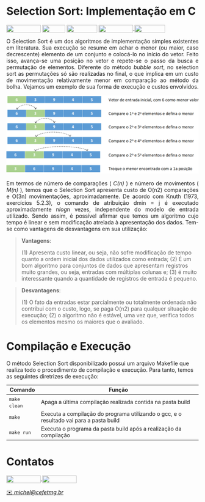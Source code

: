 # Selection Sort: Implementação em C

<div style="display: inline-block;">
<img align="center" height="20px" width="90px" src="https://img.shields.io/badge/Maintained%3F-yes-green.svg"/> 
<img align="center" height="20px" width="60px" src="https://img.shields.io/badge/C%2B%2B-00599C?style=for-the-badge&logo=c%2B%2B&logoColor=white"/> 
<img align="center" height="20px" width="80px" src="https://img.shields.io/badge/Made%20for-VSCode-1f425f.svg"/> 
<a href="https://github.com/mpiress/midpy/issues">
<img align="center" height="20px" width="90px" src="https://img.shields.io/badge/contributions-welcome-brightgreen.svg?style=flat"/>
<img align="center" height="20px" width="80px" src="https://badgen.net/badge/license/MIT/green"/>
</a> 
</div>

<p> </p>
<p> </p>

<p align="justify">
O Selection Sort é um dos algoritmos de implementação simples existentes em literatura. Sua execução se resume em achar o menor (ou maior, caso decrescente) elemento de um conjunto e colocá-lo no início do vetor. Feito isso, avança-se uma posição no vetor e repete-se o passo da busca e permutação de elementos. Diferente do método <i>bubble sort</i>, no selection sort as permutações só são realizadas no final, o que implica em um custo de movimentação relativamente menor em comparação ao método da bolha. Vejamos um exemplo de sua forma de execução e custos envolvidos.
</p>

<p align="center">
	<img src="imgs/selection.png"/> 
</p>

<p align="justify">
Em termos de número de comparações ( <i>C(n)</i> ) e número de movimentos ( <i>M(n)</i> ), temos que o Selection Sort apresenta custo de O(n2) comparações e O(3n) movimentações, aproximadamente. De acordo com Knuth (1973, exercícios 5.2.3), o comando de atribuição dmin = j é executado aproximadamente n<i>log</i>n vezes, independente do modelo de entrada utilizado. Sendo assim, é possível afirmar que temos um algoritmo cujo tempo é linear e sem modificação atrelada à apresentação dos dados. Tem-se como vantagens de desvantagens em sua utilização:

> <b>Vantagens</b>: 
>
>(1) Apresenta custo linear, ou seja, não sofre modificação de tempo quanto a ordem inicial dos dados utilizados como entrada; (2) É um bom algoritmo para conjuntos de dados que apresentam registros muito grandes, ou seja, entradas com múltiplas colunas e; (3) é muito interessante quando a quantidade de registros de entrada é pequeno.

> <b>Desvantagens</b>: 
>
>(1) O fato da entradas estar parcialmente ou totalmente ordenada não contribui com o custo, logo, se paga O(n2) para qualquer situação de execução; (2) o algoritmo não é estável, uma vez que, verifica todos os elementos mesmo os maiores que o avaliado.
</p>

# Compilação e Execução

O método Selection Sort disponibilizado possui um arquivo Makefile que realiza todo o procedimento de compilação e execução. Para tanto, temos as seguintes diretrizes de execução:


| Comando                |  Função                                                                                           |                     
| -----------------------| ------------------------------------------------------------------------------------------------- |
|  `make clean`          | Apaga a última compilação realizada contida na pasta build                                        |
|  `make`                | Executa a compilação do programa utilizando o gcc, e o resultado vai para a pasta build           |
|  `make run`            | Executa o programa da pasta build após a realização da compilação                                 |


# Contatos

<div style="display: inline-block;">
<a href="https://t.me/michelpires369">
<img align="center" height="20px" width="90px" src="https://img.shields.io/badge/Telegram-2CA5E0?style=for-the-badge&logo=telegram&logoColor=white"/> 
</a>

<a href="https://www.linkedin.com/in/michelpiressilva/">
<img align="center" height="20px" width="90px" src="https://img.shields.io/badge/LinkedIn-0077B5?style=for-the-badge&logo=linkedin&logoColor=white"/>
</a>

</div>

<p> </p>


<a style="color:black" href="mailto:michel@cefetmg.br?subject=[GitHub]%20Source%20Dynamic%20Lists">
✉️ <i>michel@cefetmg.br</i>
</a>

